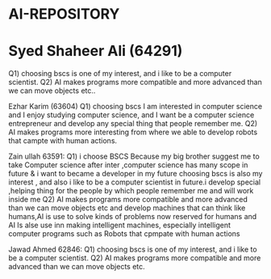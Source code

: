 # AI-REPOSITORY
# Syed Shaheer Ali (64291)

Q1) choosing bscs is one of my interest, and i like to be a computer scientist.
Q2) AI makes programs more compatible and more advanced than we can move objects etc..

Ezhar Karim (63604)
Q1) choosing bscs I am interested in computer science and I enjoy studying computer science, 
and I want be a computer science entrepreneur and develop any special thing that people remember me.
Q2) AI makes programs more interesting from where we able to develop robots that campte with human actions.

Zain ullah 63591:
Q1) i choose BSCS Because my big brother suggest me to take Computer science after inter ,computer science has
many scope in future  & i want to became a developer in my future choosing bscs is also my interest , and 
also i like to be a computer scientist in future.i develop special ,helping thing for the people by which people remember me and will work inside me
Q2) AI makes programs more compatible and more advanced than we can move objects etc and 
develop machines that can think like humans,AI is  use  to solve kinds of problems now reserved for humans
and AI Is alse use inn  making intelligent machines, especially intelligent computer programs such as Robots that cpmpate with human actions

Jawad Ahmed 62846:
Q1) choosing bscs is one of my interest, and i like to be a computer scientist.
Q2) AI makes programs more compatible and more advanced than we can move objects etc.
